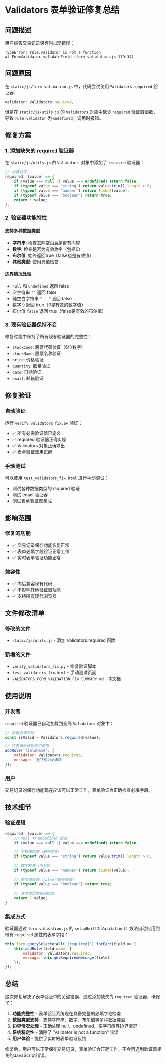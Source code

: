 # Validators 表单验证修复总结

## 问题描述
用户报告交易记录保存时出现错误：
```
TypeError: rule.validator is not a function
at FormValidator.validateField (form-validation.js:179:34)
```

## 问题原因
在 `static/js/form-validation.js` 中，代码尝试使用 `Validators.required` 验证器：
```javascript
validator: Validators.required,
```

但是在 `static/js/utils.js` 的 `Validators` 对象中缺少 `required` 验证器函数，导致 `rule.validator` 为 `undefined`，调用时报错。

## 修复方案

### 1. 添加缺失的 required 验证器

在 `static/js/utils.js` 的 `Validators` 对象中添加了 `required` 验证器：

```javascript
// 必填验证
required: (value) => {
    if (value === null || value === undefined) return false;
    if (typeof value === 'string') return value.trim().length > 0;
    if (typeof value === 'number') return !isNaN(value);
    if (typeof value === 'boolean') return true;
    return !!value;
},
```

### 2. 验证器功能特性

#### 支持多种数据类型
- **字符串**: 检查去除空白后是否有内容
- **数字**: 检查是否为有效数字（包括0）
- **布尔值**: 始终返回true（false也是有效值）
- **其他类型**: 使用真值检查

#### 边界情况处理
- `null` 和 `undefined` 返回 false
- 空字符串 `""` 返回 false  
- 纯空白字符串 `"   "` 返回 false
- 数字 `0` 返回 true（0是有效的数字值）
- 布尔值 `false` 返回 true（false是有效的布尔值）

### 3. 现有验证器保持不变

修复过程中保持了所有现有验证器的完整性：
- `stockCode`: 股票代码验证（6位数字）
- `stockName`: 股票名称验证
- `price`: 价格验证
- `quantity`: 数量验证
- `date`: 日期验证
- `email`: 邮箱验证

## 修复验证

### 自动验证
运行 `verify_validators_fix.py` 验证：
- ✅ 所有必需验证器已定义
- ✅ required 验证器正确实现
- ✅ Validators 对象正确导出
- ✅ 表单验证调用正确

### 手动测试
可以使用 `test_validators_fix.html` 进行手动测试：
- 测试各种数据类型的 required 验证
- 测试 email 验证器
- 测试表单验证器集成

## 影响范围

### 修复的功能
- ✅ 交易记录保存功能恢复正常
- ✅ 表单必填字段验证正常工作
- ✅ 实时表单验证功能正常

### 兼容性
- ✅ 向后兼容现有代码
- ✅ 不影响其他验证器功能
- ✅ 支持所有现代浏览器

## 文件修改清单

### 修改的文件
- `static/js/utils.js` - 添加 Validators.required 函数

### 新增的文件
- `verify_validators_fix.py` - 修复验证脚本
- `test_validators_fix.html` - 手动测试页面
- `VALIDATORS_FORM_VALIDATION_FIX_SUMMARY.md` - 本文档

## 使用说明

### 开发者
`required` 验证器已自动加载到全局 `Validators` 对象中：
```javascript
// 检查必填字段
const isValid = Validators.required(value);

// 在表单验证规则中使用
addRule('fieldName', {
    validator: Validators.required,
    message: '此字段为必填项'
});
```

### 用户
交易记录的保存功能现在应该可以正常工作，表单验证会正确检查必填字段。

## 技术细节

### 验证逻辑
```javascript
required: (value) => {
    // null 和 undefined 检查
    if (value === null || value === undefined) return false;
    
    // 字符串检查（去除空白）
    if (typeof value === 'string') return value.trim().length > 0;
    
    // 数字检查（包括0）
    if (typeof value === 'number') return !isNaN(value);
    
    // 布尔值检查（false也是有效值）
    if (typeof value === 'boolean') return true;
    
    // 其他类型的真值检查
    return !!value;
}
```

### 集成方式
验证器通过 `form-validation.js` 的 `setupBuiltInValidation()` 方法自动应用到带有 `required` 属性的表单字段：

```javascript
this.form.querySelectorAll('[required]').forEach(field => {
    this.addRule(field.name, {
        validator: Validators.required,
        message: this.getRequiredMessage(field)
    });
});
```

## 总结

这次修复解决了表单验证中的关键错误，通过添加缺失的 `required` 验证器，确保了：

1. **功能完整性** - 表单验证系统现在具备完整的必填字段检查
2. **数据类型支持** - 支持字符串、数字、布尔值等多种数据类型
3. **边界情况处理** - 正确处理 null、undefined、空字符串等边界情况
4. **系统稳定性** - 消除了 "validator is not a function" 错误
5. **用户体验** - 提供了实时的表单验证反馈

修复后，用户可以正常保存交易记录，表单验证会正确工作，不会再遇到验证器相关的JavaScript错误。